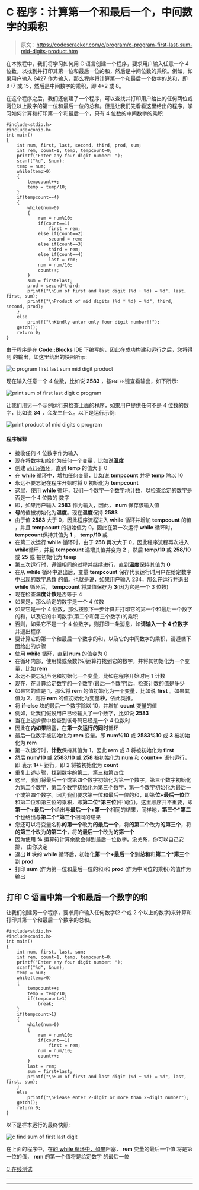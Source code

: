 # C 程序：计算第一个和最后一个，中间数字的乘积

> 原文：<https://codescracker.com/c/program/c-program-first-last-sum-mid-digits-product.htm>

在本教程中，我们将学习如何用 C 语言创建一个程序，要求用户输入任意一个 4 位数，以找到并打印其第一位和最后一位的和，然后是中间位数的乘积。例如，如果用户输入 8427 作为输入，那么程序将计算第一个和最后一个数字的总和，即 8+7 或 15，然后是中间数字的乘积，即 4*2 或 8。

在这个程序之后，我们还创建了一个程序，可以查找并打印用户给出的任何两位或两位以上数字的第一位和最后一位的总和。但是让我们先看看这里给出的程序，学习如何计算和打印第一个和最后一个，只有 4 位数的中间数字的乘积

```
#include<stdio.h>
#include<conio.h>
int main()
{
    int num, first, last, second, third, prod, sum;
    int rem, count=1, temp, tempcount=0;
    printf("Enter any four digit number: ");
    scanf("%d", &num);
    temp = num;
    while(temp>0)
    {
        tempcount++;
        temp = temp/10;
    }
    if(tempcount==4)
    {
        while(num>0)
        {
            rem = num%10;
            if(count==1)
                first = rem;
            else if(count==2)
                second = rem;
            else if(count==3)
                third = rem;
            else if(count==4)
                last = rem;
            num = num/10;
            count++;
        }
        sum = first+last;
        prod = second*third;
        printf("\nSum of first and last digit (%d + %d) = %d", last, first, sum);
        printf("\nProduct of mid digits (%d * %d) = %d", third, second, prod);
    }
    else
        printf("\nKindly enter only four digit number!!");
    getch();
    return 0;
}
```

由于程序是在 **Code::Blocks** IDE 下编写的，因此在成功构建和运行之后，您将得到 的输出，如这里给出的快照所示:

![c program first last sum mid digit product](img/273cd14b4b23ee57c8430e67e33217eb.png)

现在输入任意一个 4 位数，比如说 **2583** ，按`ENTER`键查看输出，如下所示:

![print sum of first last digit c program](img/816ba87f27fcd17b39ed0ed58b5212d2.png)

让我们用另一个示例运行来检查上面的程序，如果用户提供任何不是 4 位数的数字，比如说 **34** ，会发生什么。以下是运行示例:

![print product of mid digits c program](img/db4fac37953dadbfbe11b284a11f6680.png)

#### 程序解释

*   接收任何 4 位数字作为输入
*   现在将数字初始化为任何一个[变量](/c/c-variables.htm)，比如说**温度**
*   创建 [`while`循环](/c/c-while-loop.htm)，直到 **temp** 的值大于 0
*   在 **while** 循环中，增加任何变量，比如说 **tempcount** 并将 **temp** 除以 10
*   永远不要忘记在程序开始时将 0 初始化为 **tempcount**
*   这里，使用 **while** 循环，我们一个数字一个数字地计数，以检查给定的数字是否是一个 4 位数的 数字
*   即，如果用户输入 **2583** 作为输入，因此， **num** 保存该输入值
*   **号**的值被初始化为**温度**。现在**温度**保持 **2583**
*   由于值 **2583** 大于 0，因此程序流程进入 **while** 循环并增加 **tempcount** 的值 ，并且 **tempcount** 的初始值为 0，因此在第一次运行 **while** 循环时， **tempcount**保持其值为 **1** ， **temp/10** 或
*   在第二次运行 **while** 循环时，由于 **258** 再次大于 0，因此程序流程再次进入 **while**循环，并且 **tempcount** 递增其值并变为 **2** ，然后 **temp/10** 或 **258/10** 或 **25** 或 被初始化为 **temp**
*   第三次运行时，遵循相同的过程并继续进行，直到**温度**保持其值为 **0**
*   在从 **while** 循环中退出后，变量 **tempcount** 保存代表运行时用户在给定数字中出现的数字总数 的值。也就是说，如果用户输入 234，那么在运行并退出 **while** 循环后， **tempcount** 将其值保存为 **3**(因为它是一个 3 位数)
*   现在检查**温度计数**是否等于 4
*   如果是，那么给定的数字是一个 4 位数
*   如果它是一个 4 位数，那么按照下一步计算并打印它的第一个和最后一个数字的和，以及它的中间数字(第二个和第三个数字)的乘积
*   否则，如果它不是一个 4 位数字，则打印一条消息，如**请输入一个 4 位数字**并退出程序
*   要计算它的第一个和最后一个数字的和，以及它的中间数字的乘积，请遵循下面给出的步骤
*   使用 **while** 循环，直到 **num** 的值变为 0
*   在循环内部，使用模或余数(%)运算符找到它的数字，并将其初始化为一个变量，比如 **rem**
*   永远不要忘记声明和初始化一个变量，比如在程序开始时用 1 计数
*   现在，在计算给定数字的一个数字(最后一个数字)后，检查计数的值是多少
*   如果它的值是 1，那么将 **rem** 的值初始化为一个变量，比如说 **first** 。如果其值为 2，则将 **rem** 的值初始化为变量**秒**，依此类推。
*   将 **if-else** 块的最后一个数字除以 10，并增加 **count** 变量的值
*   例如，让我们假设用户已经输入了一个数字，比如说 **2583**
*   当在上述步骤中检查到该号码已经是一个 4 位数时
*   因此在**内如果**阻塞，在**第一次运行的同时**循环
*   最后一位数字被初始化为 **rem** 变量。即 **num%10** 或 **2583%10** 或 **3** 被初始化为 **rem**
*   第一次运行时，**计数**保持其值为 1，因此 **rem** 或 **3** 将被初始化为 **first**
*   然后 **num/10** 或 **2583/10** 或 **258** 被初始化为 **num** 和 **count++** 语句运行，即 表示 **1++** 运行，即 2 将被初始化为 **count**
*   重复上述步骤，找到数字的第二、第三和第四位
*   这里，我们将最后一个或第四个数字初始化为第一个数字，第三个数字初始化为第二个数字，第二个数字初始化为第三个数字，第一个数字初始化为最后一个或第四个数字。因为我们要求第一位和最后一位的和，即第**位+最后一位**位 和第二位和第三位的乘积，即**第二位*第三位**(中间位)。这里顺序并不重要，即 **第一个+最后一个**给出与**最后一个+第一个**相同的结果，同样地，**第三个*第二个**也给出与**第二个*第三个**相同的结果
*   您还可以将变量名称**的第一个**改为**的最后一个**，将**的第二个**改为**的第三个**，将**的第三个**改为**的第二个**，将**的最后一个**改为**的第一个**
*   因为使用 **%** 运算符计算余数会得到最后一位数字。没关系，你可以自己安排， 由你决定
*   退出 **if** 块的 **while** 循环后，初始化**第一个+最后一个**到**总和**和**第二个*第三个**到 **prod**
*   打印 **sum** (作为第一位和最后一位的和)和 **prod** (作为中间位的乘积)的值作为输出

## 打印 C 语言中第一个和最后一个数字的和

让我们创建另一个程序，要求用户输入任何数字(2 个或 2 个以上的数字)来计算和打印其第一个和最后一个数字的总和。

```
#include<stdio.h>
#include<conio.h>
int main()
{
    int num, first, last, sum;
    int rem, count=1, temp, tempcount=0;
    printf("Enter any four digit number: ");
    scanf("%d", &num);
    temp = num;
    while(temp>0)
    {
        tempcount++;
        temp = temp/10;
        if(tempcount>1)
            break;
    }
    if(tempcount>1)
    {
        while(num>0)
        {
            rem = num%10;
            if(count==1)
                first = rem;
            num = num/10;
            count++;
        }
        last = rem;
        sum = first+last;
        printf("\nSum of first and last digit (%d + %d) = %d", last, first, sum);
    }
    else
        printf("\nPlease enter 2-digit or more than 2-digit number");
    getch();
    return 0;
}
```

以下是样本运行的最终快照:

![c find sum of first last digit](img/7b2074657fe6d986a1345173c7a75571.png)

在上面的程序中，在[的 **while** 循环中，如果](/c/c-if-statement.htm)阻塞， **rem** 变量的最后一个值 将是第一位的值， **rem** 的第一个值将是给定数字 的最后一位

[C 在线测试](/exam/showtest.php?subid=2)

* * *

* * *